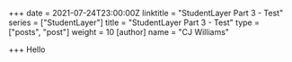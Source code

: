 +++
date = 2021-07-24T23:00:00Z
linktitle = "StudentLayer Part 3 - Test"
series = ["StudentLayer"]
title = "StudentLayer Part 3 - Test"
type = ["posts", "post"]
weight = 10
[author]
name = "CJ Williams"

+++
Hello